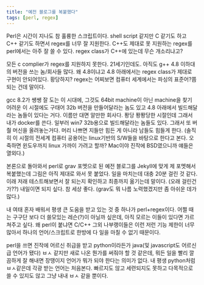 ```yaml
---
title: "예전 블로그를 복붙했다"
tags: [perl, regex]
---
```


Perl은 시간이 지나도 참 훌륭한 스크립트이다. shell script 같지만 C 같기도 하고 C++ 같기도 하면서 regex를 너무 잘 지원한다. C++도 제대로 못 지원하는 regex를 perl에서는 아주 잘 쓸 수 있다. regex class가 C++에 있는데 무슨 개소리냐고?

모든 c complier가 regex를 지원하지 못한다. 21세기인데도. 아직도 g++ 4.8 이하대의 버전을 쓰는 놈/회사들 많다. 왜 4.8이냐고 4.8 아래에서는 regex class가 제대로 구현이 안되어있다. 황당하지? regex는 어찌보면 컴퓨터 세계에서는 파싱의 표준어?쯤 되는 건데 말이다. 

gcc 8.2가 쌩쌩 잘 도는 이 시대에, 그것도 64bit machine이 아닌 machine을 찾기 어려운 이 시절에도 구태어 32b 버전을 만들어달라는 놈도 있고 4.8 아래에서 빌드해달라는 놈들이 있다는 거다. 이름만 대면 알만한 회사다. 퐝당 퐝퐝당한 시절인데 그래서 내가 docker를 쓴다. 일부러 win7 32b용으로 빌드해달라는 놈들도 있다. 그래서 또 버춸 머신을 올려놓는거다. 머리 나쁘면 지들만 힘든 게 아니라 남들도 힘들게 한다. (솔직히 이 시절의 전세계 컴퓨터 공용어는 linux기반의 S/W들을 바탕으로 한다고 본다. 오죽하면 윈도우까지 linux 가까이 가려고 할까? Mac이야 진작에 BSD였으니까 얘들은 열외다.)

본론으로 돌아와서 perl로 grav 포멧으로 된 예전 블로그를 Jekyll에 맞게 제 포멧해서 복붙했는데 그림은 아직 제대로 와서 못 붙었다. 일을 마치는데 대충 20분 걸린 것 같다. 이래 저래 테스트해보면서 잘 되는지 확인하고 최종까지 옮기는데 말이다. (오래 걸린건가??) 내일이면 되지 싶다. 참 세상 좋다. (grav도 뭐 나름 노력했겠지만 좀 아쉬운 데가 많다.)

내 여태 혼자 배워서 평생 큰 도움을 받고 있는 것 중 하나가 perl+regex이다. 어쩔 때는 구구단 보다 더 쓸모있는 레슨(?)이 아닐까 싶은데, 아직 모르는 이들이 있다면 가르쳐주고 싶다. 왜 perl이 붙냐면 C/C++ 그외 나부랭이들은 이런 저런 기능 제한이 너무 많아서 하나의 언어/스크립트로 한방에 다 일을 마칠 수 없기 때문이다.

perl을 쓰면 진작에 어르신 취급을 받고 python이라든가 java(및 javascript도 어르신급 언어가 됐다) ㅂㅅ 같지만 새로 나온 뭔가를 써줘야 할 것 같은데, 뭐든 일을 빨리 깔끔하게 잘 해내면 장땡이지 언어가 뭐가 되야 한다는 의미가 없다. 내 평생 python처럼 ㅂㅅ같은데 각광 받는 언어는 처음본다. 빠르지도 않고 세련되지도 못하고 다목적으로 쓸 수 있지도 않고 그냥 내내 ㅂㅅ 같을 뿐이다. 
